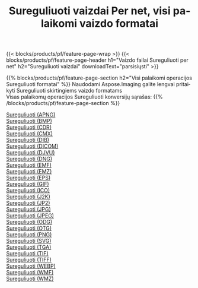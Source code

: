 ﻿---
title: Sureguliuoti vaizdai Per net, visi palaikomi vaizdo formatai 
weight: 3920
url: /lt/net/adjust 
lang: lt
langdirlevel: 2
locales: zh-hans,ja,it,ru,de,es,fr,nl,id,lt,pl,pt,vi,tr,ko,zh-hant,ar,hi,th,sv,cs,uk,he
description: Naudodami Aspose.Imaging galite lengvai sukurti Sureguliuoti vaizdus per net
---

{{< blocks/products/pf/feature-page-wrap >}}
{{< blocks/products/pf/feature-page-header h1="Vaizdo failai Sureguliuoti per net" h2="Sureguliuoti vaizdai" downloadText="parsisiųsti" >}}


{{% blocks/products/pf/feature-page-section  h2="Visi palaikomi operacijos Sureguliuoti formatai" %}}
Naudodami Aspose.Imaging galite lengvai pritaikyti Sureguliuoti skirtingiems vaizdo formatams
<br/>
Visas palaikomų operacijos Sureguliuoti konversijų sąrašas:
{{% /blocks/products/pf/feature-page-section %}}
<div class="container-fluid productfamilypage bg-gray">
    <div class="convertypes bg-gray agp-content section">
        <div class="container">
		<div class="row other-converters">
		    <div class='col-md-2 other-converter remove-lp remove-rp'><a href="/imaging/lt/net/adjust/apng" >Sureguliuoti (APNG)</a></div><div class='col-md-2 other-converter remove-lp remove-rp'><a href="/imaging/lt/net/adjust/bmp" >Sureguliuoti (BMP)</a></div><div class='col-md-2 other-converter remove-lp remove-rp'><a href="/imaging/lt/net/adjust/cdr" >Sureguliuoti (CDR)</a></div><div class='col-md-2 other-converter remove-lp remove-rp'><a href="/imaging/lt/net/adjust/cmx" >Sureguliuoti (CMX)</a></div><div class='col-md-2 other-converter remove-lp remove-rp'><a href="/imaging/lt/net/adjust/dib" >Sureguliuoti (DIB)</a></div><div class='col-md-2 other-converter remove-lp remove-rp'><a href="/imaging/lt/net/adjust/dicom" >Sureguliuoti (DICOM)</a></div><div class='col-md-2 other-converter remove-lp remove-rp'><a href="/imaging/lt/net/adjust/djvu" >Sureguliuoti (DJVU)</a></div><div class='col-md-2 other-converter remove-lp remove-rp'><a href="/imaging/lt/net/adjust/dng" >Sureguliuoti (DNG)</a></div><div class='col-md-2 other-converter remove-lp remove-rp'><a href="/imaging/lt/net/adjust/emf" >Sureguliuoti (EMF)</a></div><div class='col-md-2 other-converter remove-lp remove-rp'><a href="/imaging/lt/net/adjust/emz" >Sureguliuoti (EMZ)</a></div><div class='col-md-2 other-converter remove-lp remove-rp'><a href="/imaging/lt/net/adjust/eps" >Sureguliuoti (EPS)</a></div><div class='col-md-2 other-converter remove-lp remove-rp'><a href="/imaging/lt/net/adjust/gif" >Sureguliuoti (GIF)</a></div><div class='col-md-2 other-converter remove-lp remove-rp'><a href="/imaging/lt/net/adjust/ico" >Sureguliuoti (ICO)</a></div><div class='col-md-2 other-converter remove-lp remove-rp'><a href="/imaging/lt/net/adjust/j2k" >Sureguliuoti (J2K)</a></div><div class='col-md-2 other-converter remove-lp remove-rp'><a href="/imaging/lt/net/adjust/jp2" >Sureguliuoti (JP2)</a></div><div class='col-md-2 other-converter remove-lp remove-rp'><a href="/imaging/lt/net/adjust/jpg" >Sureguliuoti (JPG)</a></div><div class='col-md-2 other-converter remove-lp remove-rp'><a href="/imaging/lt/net/adjust/jpeg" >Sureguliuoti (JPEG)</a></div><div class='col-md-2 other-converter remove-lp remove-rp'><a href="/imaging/lt/net/adjust/odg" >Sureguliuoti (ODG)</a></div><div class='col-md-2 other-converter remove-lp remove-rp'><a href="/imaging/lt/net/adjust/otg" >Sureguliuoti (OTG)</a></div><div class='col-md-2 other-converter remove-lp remove-rp'><a href="/imaging/lt/net/adjust/png" >Sureguliuoti (PNG)</a></div><div class='col-md-2 other-converter remove-lp remove-rp'><a href="/imaging/lt/net/adjust/svg" >Sureguliuoti (SVG)</a></div><div class='col-md-2 other-converter remove-lp remove-rp'><a href="/imaging/lt/net/adjust/tga" >Sureguliuoti (TGA)</a></div><div class='col-md-2 other-converter remove-lp remove-rp'><a href="/imaging/lt/net/adjust/tif" >Sureguliuoti (TIF)</a></div><div class='col-md-2 other-converter remove-lp remove-rp'><a href="/imaging/lt/net/adjust/tiff" >Sureguliuoti (TIFF)</a></div><div class='col-md-2 other-converter remove-lp remove-rp'><a href="/imaging/lt/net/adjust/webp" >Sureguliuoti (WEBP)</a></div><div class='col-md-2 other-converter remove-lp remove-rp'><a href="/imaging/lt/net/adjust/wmf" >Sureguliuoti (WMF)</a></div><div class='col-md-2 other-converter remove-lp remove-rp'><a href="/imaging/lt/net/adjust/wmz" >Sureguliuoti (WMZ)</a></div>
                </div>
        </div>
    </div>
</div>
<br/>
